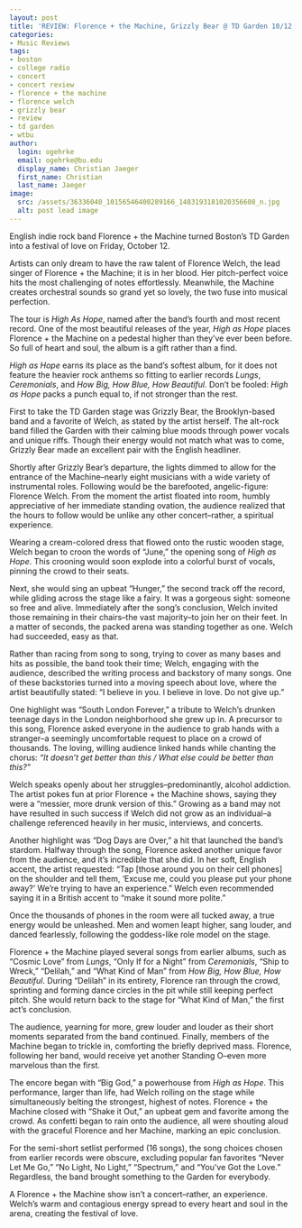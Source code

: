 ```yaml
---
layout: post
title: 'REVIEW: Florence + the Machine, Grizzly Bear @ TD Garden 10/12'
categories:
- Music Reviews
tags:
- boston
- college radio
- concert
- concert review
- florence + the machine
- florence welch
- grizzly bear
- review
- td garden
- wtbu
author:
  login: ogehrke
  email: ogehrke@bu.edu
  display_name: Christian Jaeger
  first_name: Christian
  last_name: Jaeger
image:
  src: /assets/36336040_10156546400289166_1483193181020356608_n.jpg
  alt: post lead image
---
```

English indie rock band Florence + the Machine turned Boston’s TD Garden into a festival of love on Friday, October 12.

Artists can only dream to have the raw talent of Florence Welch, the lead singer of Florence + the Machine; it is in her blood. Her pitch-perfect voice hits the most challenging of notes effortlessly. Meanwhile, the Machine creates orchestral sounds so grand yet so lovely, the two fuse into musical perfection.

The tour is _High As Hope_, named after the band’s fourth and most recent record. One of the most beautiful releases of the year, _High as Hope_ places Florence + the Machine on a pedestal higher than they’ve ever been before. So full of heart and soul, the album is a gift rather than a find.

_High as Hope_ earns its place as the band’s softest album, for it does not feature the heavier rock anthems so fitting to earlier records _Lungs_, _Ceremonials_, and _How Big, How Blue, How Beautiful_. Don’t be fooled: _High as Hope_ packs a punch equal to, if not stronger than the rest.

First to take the TD Garden stage was Grizzly Bear, the Brooklyn-based band and a favorite of Welch, as stated by the artist herself. The alt-rock band filled the Garden with their calming blue moods through power vocals and unique riffs. Though their energy would not match what was to come, Grizzly Bear made an excellent pair with the English headliner.

Shortly after Grizzly Bear’s departure, the lights dimmed to allow for the entrance of the Machine–nearly eight musicians with a wide variety of instrumental roles. Following would be the barefooted, angelic-figure: Florence Welch. From the moment the artist floated into room, humbly appreciative of her immediate standing ovation, the audience realized that the hours to follow would be unlike any other concert–rather, a spiritual experience.

Wearing a cream-colored dress that flowed onto the rustic wooden stage, Welch began to croon the words of “June,” the opening song of _High as Hope_. This crooning would soon explode into a colorful burst of vocals, pinning the crowd to their seats.

Next, she would sing an upbeat “Hunger,” the second track off the record, while gliding across the stage like a fairy. It was a gorgeous sight: someone so free and alive. Immediately after the song’s conclusion, Welch invited those remaining in their chairs–the vast majority–to join her on their feet. In a matter of seconds, the packed arena was standing together as one. Welch had succeeded, easy as that.

Rather than racing from song to song, trying to cover as many bases and hits as possible, the band took their time; Welch, engaging with the audience, described the writing process and backstory of many songs. One of these backstories turned into a moving speech about love, where the artist beautifully stated: “I believe in you. I believe in love. Do not give up.”

One highlight was “South London Forever,” a tribute to Welch’s drunken teenage days in the London neighborhood she grew up in. A precursor to this song, Florence asked everyone in the audience to grab hands with a stranger–a seemingly uncomfortable request to place on a crowd of thousands. The loving, willing audience linked hands while chanting the chorus: _“It doesn’t get better than this / What else could be better than this?”_

Welch speaks openly about her struggles–predominantly, alcohol addiction. The artist pokes fun at prior Florence + the Machine shows, saying they were a “messier, more drunk version of this.” Growing as a band may not have resulted in such success if Welch did not grow as an individual–a challenge referenced heavily in her music, interviews, and concerts.

Another highlight was “Dog Days are Over,” a hit that launched the band’s stardom. Halfway through the song, Florence asked another unique favor from the audience, and it’s incredible that she did. In her soft, English accent, the artist requested: “Tap \[those around you on their cell phones\] on the shoulder and tell them, ‘Excuse me, could you please put your phone away?’ We’re trying to have an experience.” Welch even recommended saying it in a British accent to “make it sound more polite.”

Once the thousands of phones in the room were all tucked away, a true energy would be unleashed. Men and women leapt higher, sang louder, and danced fearlessly, following the goddess-like role model on the stage.

Florence + the Machine played several songs from earlier albums, such as “Cosmic Love” from _Lungs_, “Only If for a Night” from _Ceremonials_, “Ship to Wreck,” “Delilah,” and “What Kind of Man” from _How Big, How Blue, How Beautiful_. During “Delilah” in its entirety, Florence ran through the crowd, sprinting and forming dance circles in the pit while still keeping perfect pitch. She would return back to the stage for “What Kind of Man,” the first act’s conclusion.

The audience, yearning for more, grew louder and louder as their short moments separated from the band continued. Finally, members of the Machine began to trickle in, comforting the briefly deprived mass. Florence, following her band, would receive yet another Standing O–even more marvelous than the first.   

The encore began with “Big God,” a powerhouse from _High as Hope_. This performance, larger than life, had Welch rolling on the stage while simultaneously belting the strongest, highest of notes. Florence + the Machine closed with “Shake it Out,” an upbeat gem and favorite among the crowd. As confetti began to rain onto the audience, all were shouting aloud with the graceful Florence and her Machine, marking an epic conclusion.  

For the semi-short setlist performed (16 songs), the song choices chosen from earlier records were obscure, excluding popular fan favorites “Never Let Me Go,” “No Light, No Light,” “Spectrum,” and “You’ve Got the Love.” Regardless, the band brought something to the Garden for everybody.

A Florence + the Machine show isn’t a concert–rather, an experience. Welch’s warm and contagious energy spread to every heart and soul in the arena, creating the festival of love.